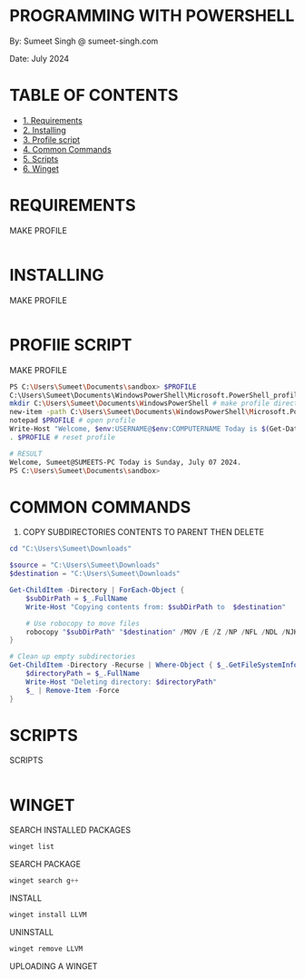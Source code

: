 
# PROGRAMMING WITH POWERSHELL

By: Sumeet Singh @ sumeet-singh.com

Date: July 2024

# TABLE OF CONTENTS
- [1. Requirements](#requirements)
- [2. Installing](#installing)
- [3. Profile script](#profile-script)
- [4. Common Commands](#common-commands)
- [5. Scripts](#scripts)
- [6. Winget](#winget)

# REQUIREMENTS

MAKE PROFILE
```powershell
```

# INSTALLING

MAKE PROFILE
```powershell
```

# PROFIlE SCRIPT

MAKE PROFILE
```bash
PS C:\Users\Sumeet\Documents\sandbox> $PROFILE
C:\Users\Sumeet\Documents\WindowsPowerShell\Microsoft.PowerShell_profile.ps1
mkdir C:\Users\Sumeet\Documents\WindowsPowerShell # make profile directory
new-item -path C:\Users\Sumeet\Documents\WindowsPowerShell\Microsoft.PowerShell_profile.ps1 # make profile
notepad $PROFILE # open profile
Write-Host "Welcome, $env:USERNAME@$env:COMPUTERNAME Today is $(Get-Date -Format 'dddd, MMMM dd yyyy')." # add line in profile
. $PROFILE # reset profile

# RESULT
Welcome, Sumeet@SUMEETS-PC Today is Sunday, July 07 2024.
PS C:\Users\Sumeet\Documents\sandbox>
```

# COMMON COMMANDS

1. COPY SUBDIRECTORIES CONTENTS TO PARENT THEN DELETE
```powershell
cd "C:\Users\Sumeet\Downloads"

$source = "C:\Users\Sumeet\Downloads"
$destination = "C:\Users\Sumeet\Downloads"

Get-ChildItem -Directory | ForEach-Object {
    $subDirPath = $_.FullName
    Write-Host "Copying contents from: $subDirPath to  $destination"

    # Use robocopy to move files
    robocopy "$subDirPath" "$destination" /MOV /E /Z /NP /NFL /NDL /NJH /NJS /XD "$subDirPath" /R:1 /W:1
}

# Clean up empty subdirectories
Get-ChildItem -Directory -Recurse | Where-Object { $_.GetFileSystemInfos().Count -eq 0 } | ForEach-Object {
    $directoryPath = $_.FullName
    Write-Host "Deleting directory: $directoryPath"
    $_ | Remove-Item -Force
}
```

# SCRIPTS

SCRIPTS
```powershell

```

# WINGET

SEARCH INSTALLED PACKAGES
```powershell
winget list
```

SEARCH PACKAGE
```powershell
winget search g++
```

INSTALL
```powershell
winget install LLVM
```

UNINSTALL
```powershell
winget remove LLVM
```


UPLOADING A WINGET
```powershell

```
